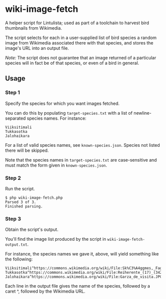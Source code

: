 # wiki-image-fetch
A helper script for Lintulista; used as part of a toolchain to harvest bird thumbnails from Wikimedia.

The script selects for each in a user-supplied list of bird species a random image from Wikimedia associated there with that species, and stores the image's URL into an output file.

*Note:* The script does not guarantee that an image returned of a particular species will in fact be of that species, or even of a bird in general.

## Usage
### Step 1
Specify the species for which you want images fetched.

You can do this by populating `target-species.txt` with a list of newline-separated species names. For instance:
```
Viiksitimali
Tukkasotka
Jalohaikara
```

For a list of valid species names, see `known-species.json`. Species not listed there will be skipped.

Note that the species names in `target-species.txt` are case-sensitive and must match the form given in `known-species.json`.

### Step 2
Run the script.

```
$ php wiki-image-fetch.php
Parsed 3 of 3.
Finished parsing.
```

### Step 3
Obtain the script's output.

You'll find the image list produced by the script in `wiki-image-fetch-output.txt`.

For instance, the species names we gave it, above, will yield something like the following:
```
Viiksitimali^https://commons.wikimedia.org/wiki/File:Sk%C3%A4ggmes,_Fagersj%C3%B6viken,_S%C3%B6rmland,_February_2018_(30698868198).jpg
Tukkasotka^https://commons.wikimedia.org/wiki/File:Reiherente_(17)_(34217064593).jpg
Jalohaikara^https://commons.wikimedia.org/wiki/File:Garza_de_visita.JPG
```

Each line in the output file gives the name of the species, followed by a caret ^, followed by the Wikimedia URL.
